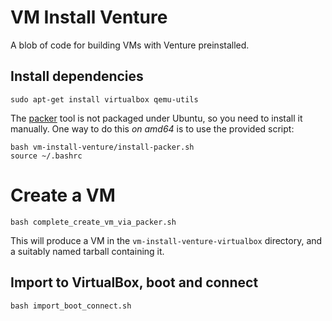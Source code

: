 VM Install Venture
==================

A blob of code for building VMs with Venture preinstalled.

## Install dependencies

    sudo apt-get install virtualbox qemu-utils

The [packer](http://www.packer.io/) tool is not packaged under Ubuntu,
so you need to install it manually.  One way to do this _on amd64_ is to use the
provided script:

    bash vm-install-venture/install-packer.sh
    source ~/.bashrc

# Create a VM
    bash complete_create_vm_via_packer.sh

This will produce a VM in the `vm-install-venture-virtualbox`
directory, and a suitably named tarball containing it.

## Import to VirtualBox, boot and connect
    bash import_boot_connect.sh
